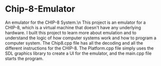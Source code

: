 # Chip-8-Emulator
An emulator for the CHIP-8 System.\n
This project is an emulator for a CHIP-8, which is a virtual machine that doesn't have any underlying hardware. I built this project to learn more about emulation and to understand the logic of how computer systems work and how to program a computer system. The Chip8.cpp file has all the decoding and all the different instructions for the CHIP-8. The Platform.cpp file simply uses the SDL graphics library to create a UI for the emulator, and the main.cpp file starts the program. 
